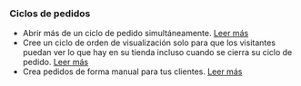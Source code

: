 ### Ciclos de pedidos
* Abrir más de un ciclo de pedido simultáneamente. [Leer más](/opening-more-than-one-order-cycle.md)
* Cree un ciclo de orden de visualización solo para que los visitantes puedan ver lo que hay en su tienda incluso cuando se cierra su ciclo de pedido. [Leer más](/creating-display-only-order-cycles.md)
* Crea pedidos de forma manual para tus clientes. [Leer más](/create-an-order.md)







